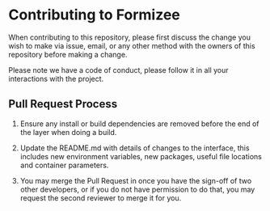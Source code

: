 # Contributing to Formizee

When contributing to this repository, please first discuss the change you wish to make via issue,
email, or any other method with the owners of this repository before making a change. 

Please note we have a code of conduct, please follow it in all your interactions with the project.

## Pull Request Process

1. Ensure any install or build dependencies are removed before the end of the layer when doing a 
   build.

2. Update the README.md with details of changes to the interface, this includes new environment 
   variables, new packages, useful file locations and container parameters.

3. You may merge the Pull Request in once you have the sign-off of two other developers, or if you 
   do not have permission to do that, you may request the second reviewer to merge it for you.
